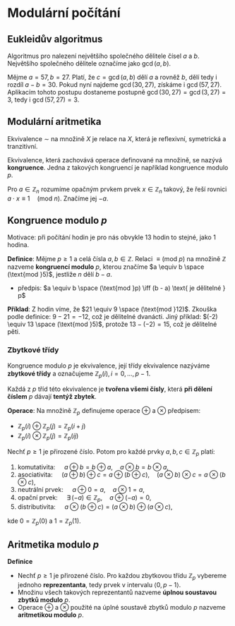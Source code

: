 # Modulární počítání

## Eukleidův algoritmus

Algoritmus pro nalezení největšího společného dělitele čísel $a$ a $b$. Největšího společného dělitele označíme jako $\gcd(a, b)$.

Mějme $a = 57, b = 27$. Platí, že $c = \gcd(a, b)$ dělí $a$ a rovněž $b$, dělí tedy i rozdíl $a-b = 30$. Pokud nyní najdeme $\gcd(30, 27)$, získáme i $\gcd(57, 27)$. Aplikacím tohoto postupu dostaneme postupně $\gcd(30, 27) = \gcd(3, 27) = 3$, tedy i $\gcd(57, 27) = 3$.

## Modulární aritmetika

Ekvivalence $\sim$ na množině $X$ je relace na $X$, která je reflexivní, symetrická a tranzitivní.

Ekvivalence, která zachovává operace definované na množině, se nazývá **kongruence**. Jedna z takových kongruencí je například kongruence modulo $p$.

Pro $a \in \mathbb{Z}_{n}$ rozumíme opačným prvkem prvek $x \in \mathbb{Z}_{n}$ takový, že řeší rovnici $a \cdot x \equiv 1 \quad (\text{mod } n)$. Značíme jej $-a$.

## Kongruence modulo $p$

Motivace: při počítání hodin je pro nás obvykle 13 hodin to stejné, jako 1 hodina.

**Definice**: Mějme $p \geq 1$ a celá čísla $a, b \in \mathbb{Z}$. Relaci $\equiv (\text{mod }p)$ na množině $\mathbb{Z}$ nazveme **kongruencí modulo** $p$, kterou značíme $a \equiv b \space (\text{mod }5)$, jestliže $n$ dělí $b - a$.
- předpis: $a \equiv b \space (\text{mod }p) \iff (b - a) \text{ je dělitelné } p$

**Příklad**: Z hodin víme, že $21 \equiv 9 \space (\text{mod }12)$. Zkouška podle definice: $9−21 = −12$, což je dělitelné dvanácti. Jiný příklad: $(-2) \equiv 13 \space (\text{mod }5)$, protože $13 - (-2) = 15$, což je dělitelné pěti.

### Zbytkové třídy

Kongruence modulo $p$ je ekvivalence, její třídy ekvivalence nazýváme **zbytkové třídy** a označujeme $\mathbb{Z}_{p}(i), i = 0, \dots, p-1$.

Každá z $p$ tříd této ekvivalence je **tvořena všemi čísly**, která **při dělení číslem** $p$ dávají **tentýž zbytek**.

**Operace**: Na množině $\mathbb{Z}_{p}$ definujeme operace $\oplus$ a $\otimes$ předpisem:
- $\mathbb{Z}_{p}(i) \oplus \mathbb{Z}_{p}(j) = \mathbb{Z}_{p}(i+j)$
- $\mathbb{Z}_{p}(i) \otimes \mathbb{Z}_{p}(j) = \mathbb{Z}_{p}(ij)$

Nechť $p \geq 1$ je přirozené číslo. Potom pro každé prvky $a, b, c \in \mathbb{Z}_{p}$ platí:
1) komutativita: $\quad a \oplus b = b \oplus a, \quad a \otimes b = b \otimes a$,
2) asociativita: $\quad (a \oplus b)  \oplus c = a \oplus (b \oplus c), \quad (a \otimes b) \otimes c = a \otimes (b \otimes c)$,
3) neutrální prvek: $\quad a \oplus 0 = a, \quad a \otimes 1 = a$,
4) opační prvek: $\quad \exists \, (-a) \in \mathbb{Z}_{p}, \quad a \oplus (-a) = 0$,
5) distributivita: $\quad a \otimes (b \oplus c) = (a \otimes b) \oplus (a \otimes c)$,

kde $0 = \mathbb{Z}_{p}(0)$ a $1 = \mathbb{Z}_{p}(1)$.
## Aritmetika modulo $p$

**Definice**
- Nechť $p \geq 1$ je přirozené číslo. Pro každou zbytkovou třídu $\mathbb{Z}_{p}$ vybereme jednoho **reprezentanta**, tedy prvek v intervalu $\langle 0, p-1 \rangle$.
- Množinu všech takových reprezentantů nazveme **úplnou soustavou zbytků modulo** $p$.
- Operace $\oplus$ a $\otimes$ použité na úplné soustavě zbytků modulo $p$ nazveme **aritmetikou modulo** $p$.


